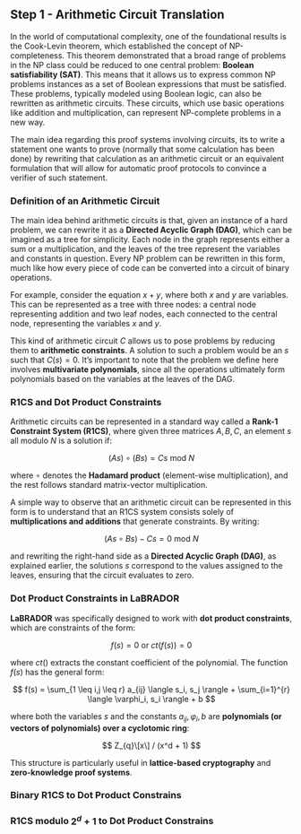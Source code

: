 ## Step 1 - Arithmetic Circuit Translation

In the world of computational complexity, one of the foundational results is the Cook-Levin theorem, which established the concept of NP-completeness. This theorem demonstrated that a broad range of problems in the NP class could be reduced to one central problem: **Boolean satisfiability (SAT)**. This means that it allows us to express common NP problems instances as a set of Boolean expressions that must be satisfied. These problems, typically modeled using Boolean logic, can also be rewritten as arithmetic circuits. These circuits, which use basic operations like addition and multiplication, can represent NP-complete problems in a new way.

The main idea regarding this proof systems involving circuits, its to write a statement one wants to prove (normally that some calculation has been done) by rewriting that calculation as an arithmetic circuit or an equivalent formulation that will allow for automatic proof protocols to convince a verifier of such statement.

### Definition of an Arithmetic Circuit

The main idea behind arithmetic circuits is that, given an instance of a hard problem, we can rewrite it as a **Directed Acyclic Graph (DAG)**, which can be imagined as a tree for simplicity. Each node in the graph represents either a sum or a multiplication, and the leaves of the tree represent the variables and constants in question. Every NP problem can be rewritten in this form, much like how every piece of code can be converted into a circuit of binary operations.

For example, consider the equation $x + y$, where both $x$ and $y$ are variables. This can be represented as a tree with three nodes: a central node representing addition and two leaf nodes, each connected to the central node, representing the variables $x$ and $y$.

This kind of arithmetic circuit $C$ allows us to pose problems by reducing them to **arithmetic constraints**. A solution to such a problem would be an $s$ such that $C(s) = 0$. It’s important to note that the problem we define here involves **multivariate polynomials**, since all the operations ultimately form polynomials based on the variables at the leaves of the DAG.

### R1CS and Dot Product Constraints

Arithmetic circuits can be represented in a standard way called a **Rank-1 Constraint System (R1CS)**, where given three matrices $A, B, C$, an element $s$ all modulo $N$ is a solution if:

$$
(A s) \circ (B s) = C s \text{ mod } N
$$

where $\circ$ denotes the **Hadamard product** (element-wise multiplication), and the rest follows standard matrix-vector multiplication.  

A simple way to observe that an arithmetic circuit can be represented in this form is to understand that an R1CS system consists solely of **multiplications and additions** that generate constraints. By writing:

$$
(As \circ Bs) - Cs = 0 \text{ mod } N
$$

and rewriting the right-hand side as a **Directed Acyclic Graph (DAG)**, as explained earlier, the solutions $s$ correspond to the values assigned to the leaves, ensuring that the circuit evaluates to zero.

### Dot Product Constraints in LaBRADOR

**LaBRADOR** was specifically designed to work with **dot product constraints**, which are constraints of the form:

$$
f(s)=0 \text{ or } ct(f(s)) = 0
$$

where $ct()$ extracts the constant coefficient of the polynomial. The function $f(s)$ has the general form:

$$
f(s) = \sum_{1 \leq i,j \leq r} a_{ij} \langle s_i, s_j \rangle + \sum_{i=1}^{r} \langle \varphi_i, s_i \rangle + b
$$

where both the variables $s$ and the constants $a_{ij}, \varphi_i, b$ are **polynomials (or vectors of polynomials) over a cyclotomic ring**:

$$
Z_{q}\[x\] / (x^d + 1)
$$

This structure is particularly useful in **lattice-based cryptography** and **zero-knowledge proof systems**.


### Binary R1CS to Dot Product Constrains

### R1CS modulo $2^{d}+1$ to Dot Product Constrains
